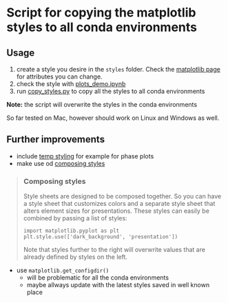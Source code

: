 # Script for copying the matplotlib styles to all conda environments

## Usage
1. create a style you desire in the `styles` folder. Check the [matplotlib page](https://matplotlib.org/stable/tutorials/introductory/customizing.html#the-default-matplotlibrc-file) for attributes you can change.
2. check the style with [plots_demo.ipynb](plots_demo.ipynb)
3. run [copy_styles.py](copy_styles.py) to copy all the styles to all conda environments

**Note:** the script will overwrite the styles in the conda environments

So far tested on Mac, however should work on Linux and Windows as well.

## Further improvements
- include [temp styling](https://matplotlib.org/stable/tutorials/introductory/customizing.html#temporary-styling) for example for phase plots
- make use od [composing styles](https://matplotlib.org/stable/users/explain/customizing.html#customizing-with-style-sheets)

> ### Composing styles
>
> Style sheets are designed to be composed together. So you can have a style sheet that customizes colors and a separate style sheet that alters element sizes for presentations. These styles can easily be combined by passing a list of styles:
>
> ```
> import matplotlib.pyplot as plt
> plt.style.use(['dark_background', 'presentation'])
> ```
> Note that styles further to the right will overwrite values that are already defined by styles on the left.

- use `matplotlib.get_configdir()`
  - will be problematic for all the conda environments
  - maybe allways update with the latest styles saved in well known place